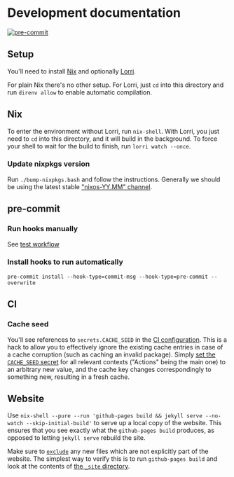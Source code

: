 # Development documentation

[![pre-commit](https://img.shields.io/badge/pre--commit-enabled-brightgreen?logo=pre-commit)](https://github.com/pre-commit/pre-commit)

## Setup

You'll need to install [Nix](https://nixos.org/download.html) and optionally
[Lorri](https://github.com/nix-community/lorri).

For plain Nix there's no other setup. For Lorri, just `cd` into this directory
and run `direnv allow` to enable automatic compilation.

## Nix

To enter the environment without Lorri, run `nix-shell`. With Lorri, you just
need to `cd` into this directory, and it will build in the background. To force
your shell to wait for the build to finish, run `lorri watch --once`.

### Update nixpkgs version

Run `./bump-nixpkgs.bash` and follow the instructions. Generally we should be
using the latest stable ["nixos-YY.MM" channel](https://status.nixos.org/).

## pre-commit

### Run hooks manually

See [test workflow](.github/workflows/test.yml)

### Install hooks to run automatically

```shell
pre-commit install --hook-type=commit-msg --hook-type=pre-commit --overwrite
```

## CI

### Cache seed

You'll see references to `secrets.CACHE_SEED` in the
[CI configuration](.github/workflows). This is a hack to allow you to
effectively ignore the existing cache entries in case of a cache corruption
(such as caching an invalid package). Simply
[set the `CACHE_SEED` secret](https://github.com/linz/emergency-management-tools/settings)
for all relevant contexts ("Actions" being the main one) to an arbitrary new
value, and the cache key changes correspondingly to something new, resulting in
a fresh cache.

## Website

Use
`nix-shell --pure --run 'github-pages build && jekyll serve --no-watch --skip-initial-build'`
to serve up a local copy of the website. This ensures that you see exactly what
the `github-pages build` produces, as opposed to letting `jekyll serve` rebuild
the site.

Make sure to [`exclude`](_config.yml) any new files which are not explicitly
part of the website. The simplest way to verify this is to run
`github-pages build` and look at the contents of [the `_site` directory](_site).
